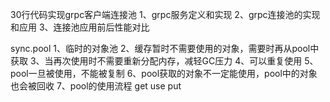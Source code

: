 30行代码实现grpc客户端连接池
1、grpc服务定义和实现
2、grpc连接池的实现和应用
3、连接池应用前后性能对比

sync.pool
1、临时的对象池
2、缓存暂时不需要使用的对象，需要时再从pool中获取
3、当再次使用时不需要重新分配内存，减轻GC压力
4、可以重复使用
5、pool一旦被使用，不能被复制
6、pool获取的对象不一定能使用，pool中的对象也会被回收
7、pool的使用流程
    get
    use
    put